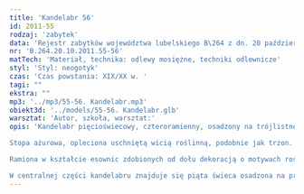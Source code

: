 ```yaml
---
title: 'Kandelabr 56'
id: 2011-55
rodzaj: 'zabytek'
data: 'Rejestr zabytków województwa lubelskiego B\264 z dn. 20 października 2011 r.'
nr: 'B.264.20.10.2011.55-56'
matTech: 'Materiał, technika: odlewy mosiężne, techniki odlewnicze'
styl: 'Styl: neogotyk'
czas: 'Czas powstania: XIX/XX w. '
tagi: ""
ekstra: ""
mp3: '../mp3/55-56. Kandelabr.mp3'
obiekt3d: '../models/55-56. Kandelabr.glb'
warsztat: 'Autor, szkoła, warsztat:'
opis: 'Kandelabr pięcioświecowy, czteroramienny, osadzony na trójlistnej stopie. 

Stopa ażurowa, opleciona uschniętą wicią roślinną, podobnie jak trzon. 

Ramiona w kształcie esownic zdobionych od dołu dekoracją o motywach roślinnych (kwiaty i liście), zakończone profitkami w kształcie rozwiniętych czterolistnych płatków kwiatowych oraz tulejkami w formie konch kwiatowych. 

W centralnej części kandelabru znajduje się piąta świeca osadzona na prostej łodydze kwiatowej.'
---
```




